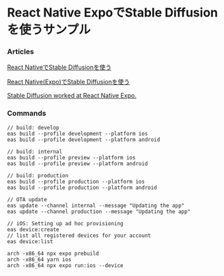 # React Native ExpoでStable Diffusionを使うサンプル

### Articles

[React NativeでStable Diffusionを使う](https://retwpay.ml/blog/2023-08-09)

[React Native(Expo)でStable Diffusionを使う](https://qiita.com/votepurchase/items/6bef1cca08bf2833e47b?utm_campaign=post_article&utm_medium=twitter&utm_source=twitter_share)

[Stable Diffusion worked at React Native Expo.](https://medium.com/@votepurchase/stable-diffusion-worked-at-react-native-expo-8107d4eb133b)

### Commands

```
// build: develop
eas build --profile development --platform ios
eas build --profile development --platform android

// build: internal
eas build --profile preview --platform ios
eas build --profile preview --platform android

// build: production
eas build --profile production --platform ios
eas build --profile production --platform android

// OTA update
eas update --channel internal --message "Updating the app"
eas update --channel production --message "Updating the app"

// iOS: Setting up ad hoc provisioning
eas device:create
// list all registered devices for your account
eas device:list

arch -x86_64 npx expo prebuild
arch -x86_64 yarn ios
arch -x86_64 npx expo run:ios --device
```